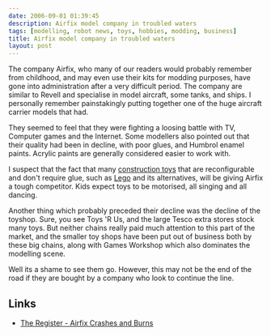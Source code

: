 ```yaml
---
date: 2006-09-01 01:39:45
description: Airfix model company in troubled waters
tags: [modelling, robot news, toys, hobbies, modding, business]
title: Airfix model company in troubled waters
layout: post
---
```

The company Airfix, who many of our readers would probably remember from childhood, and may even use their kits for modding purposes, have gone into administration after a very difficult period. The company are similar to Revell and specialise in model aircraft, some tanks, and ships. I personally remember painstakingly putting together one of the huge aircraft carrier models that had.

They seemed to feel that they were fighting a loosing battle with TV, Computer games and the Internet. Some modellers also pointed out that their quality had been in decline, with poor glues, and Humbrol enamel paints. Acrylic paints are generally considered easier to work with.

I suspect that the fact that many [construction toys](/wiki/construction_toy.html) that are reconfigurable and don't require glue, such as [Lego](/wiki/lego.html) and its alternatives, will be giving Airfix a tough competitor. Kids expect toys to be motorised, all singing and all dancing.

Another thing which probably preceded their decline was the decline of the toyshop. Sure, you see Toys 'R Us, and the large Tesco extra stores stock many toys. But neither chains really paid much attention to this part of the market, and the smaller toy shops have been put out of business both by these big chains, along with Games Workshop which also dominates the modelling scene.

Well its a shame to see them go. However, this may not be the end of the road if they are bought by a company who look to continue the line.

## Links

- [The Register - Airfix Crashes and Burns](http://www.theregister.co.uk/2006/08/31/rip_airfix/)
